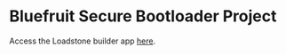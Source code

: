 # Bluefruit Secure Bootloader Project

Access the Loadstone builder app
[here](https://absw.github.io/loadstone/loadstone_front/published_app).

